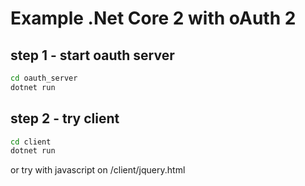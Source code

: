 # Example .Net Core 2 with oAuth 2

## step 1 - start oauth server

```bash
cd oauth_server
dotnet run
```

## step 2 - try client

```bash
cd client
dotnet run
```

or try with javascript on /client/jquery.html
